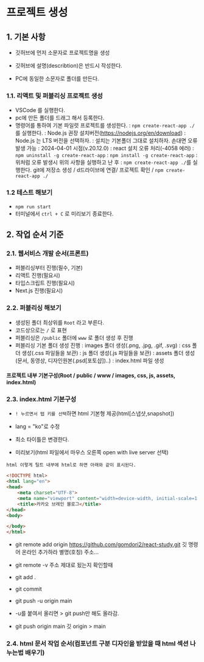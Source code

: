 # 프로젝트 생성

## 1. 기본 사항
- 깃허브에 먼저 소문자로 프로젝트명을 생성

- 깃허브에 설명(describtion)은 반드시 작성한다.

- PC에 동일한 소문자로 폴더를 만든다.

### 1.1. 리액트 및 퍼블리싱 프로젝트 생성
- VSCode 를 실행한다.
- pc에 만든 폴더를 드래그 해서 등록한다.
- 명령어를 통하여 기본 파일럿 프로젝트를 생성한다.
: `npm create-react-app ./`를 실행한다.
: Node.js 권장 설치버전(https://nodejs.org/en/download)
: Node.js 는 LTS 버전을 선택하자.
: 설치는 기본폴더 그대로 설치하자. 손대면 오류발생 가능
: 2024-04-01 시점(v.20.12.0)
: react 설치 오류 처리(-4058 에러)
: `npm uninstall -g create-react-app`
: `npm install -g create-react-app`
: 위처럼 오류 발생시 위의 사항을 실행하고 난 후 
: `npm create-react-app ./`를 실행한다.
git에 저장소 생성 / d드라이브에 연결/ 프로젝트 확인 / `npm create-react-app ./`
### 1.2 테스트 해보기
- `npm run start`
- 터미널에서 `ctrl + C` 로 미리보기 종료한다.

## 2. 작업 순서 기준
### 2.1. 웹서비스 개발 순서(프론트)

- 퍼블리싱부터 진행(필수, 기본)
- 리액트 진행(필요시)
- 타입스크립트 진행(필요시)
- Next.js 진행(필요시)

### 2.2. 퍼블리싱 해보기
- 생성된 폴더 최상위를 `Root` 라고 부른다.
- 코드상으로는 `/` 로 표현
- 퍼블리싱은 `/public` 폴더에 `www` 로 폴더 생성 후 진행
- 퍼블리싱 기본 폴더 생성 진행
: images 폴더 생성(.png, .jpg, .gif, .svg)
: css 폴더 생성(.css 파일들을 보관)
: js 폴더 생성(.js 파일들을 보관)
: assets 폴더 생성(문서, 동영상, 디자인원본(.psd[포토샵])..)
: index.html 파일 생성
#### 프로젝트 내부  기본구성(Root / public / www / images, css, js, assets, index.html)

### 2.3. index.html 기본구성
- `! 누르면서 탭 키를 선택`하면 html 기본형 제공(html[스냅샷,snapshot])

- lang = "ko"로 수정

- 최소 타이틀은 변경한다.

- 미리보기(html 파일에서 마우스 오른쪽 open with live server 선택)

```html 이렇게 틸트 내부에 html로 하면 아래와 같이 표시된다.```
```html
<!DOCTYPE html>
<html lang="en">
<head>
    <meta charset="UTF-8">
    <meta name="viewport" content="width=device-width, initial-scale=1.0">
    <title>카카오 브레인 블로그</title>
</head>
<body>

</body>
</html>
```
- git remote add origin https://github.com/gomdori2/react-study.git
  깃  명령어 온라인 추가하라 별명(호칭) 주소... 
- git remote -v 주소 제대로 됬는지 확인할때
- git add .
- git commit 



- git push -u origin main
- -u를 붙여서 올리면 > git push만 해도 올라감.
- git push origin main
  깃 origin > main 

### 2.4. html 문서 작업 순서(컴포넌트 구분 디자인을 받았을 때 html 섹션 나누는법 배우기)


